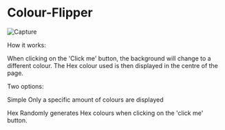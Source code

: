 # Colour-Flipper

![Capture](https://user-images.githubusercontent.com/97796341/159159145-da2abb40-a70e-4675-8327-6d1b788b1754.PNG)


How it works:

When clicking on the 'Click me' button, the background will change to a different colour. The Hex colour used is then displayed in the centre of the page. 

Two options: 

Simple 
Only a specific amount of colours are displayed

Hex
Randomly generates Hex colours when clicking on the 'click me' button.

